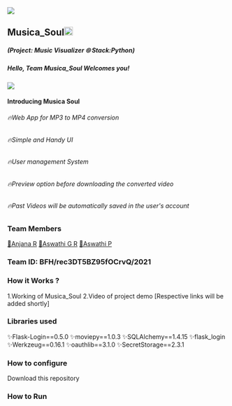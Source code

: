 <img src="https://trello-attachments.s3.amazonaws.com/542e9c6316504d5797afbfb9/542e9c6316504d5797afbfc1/39dee8d993841943b5723510ce663233/Frame_19.png">

## Musica_Soul<img src="https://notion-emojis.s3-us-west-2.amazonaws.com/v0/svg-twitter/1f3b5.svg" width=20px>
##### (Project: Music Visualizer ⦾  Stack:Python)
##### Hello, Team Musica_Soul Welcomes you! 
<div><img src="https://c.tenor.com/PWaOCHK8jKEAAAAj/music-notes-sound.gif"></div>

#### Introducing Musica Soul
###### 🔥Web App for MP3 to MP4 conversion
###### 🔥Simple and Handy UI
###### 🔥User management System
###### 🔥Preview option before downloading the converted video
###### 🔥Past Videos will be automatically saved in the user's account

### Team Members
<a href="https://github.com/AnjanaRajanM">📍Anjana R</a>
<a href="https://github.com/AswathiGR">📍Aswathi G R</a>
<a href="https://github.com/AswathipRaj">📍Aswathi P</a>

  
### Team ID: BFH/rec3DT5BZ95fOCrvQ/2021
### How it Works ?
1.Working of Musica_Soul
2.Video of project demo
[Respective links will be added shortly]

### Libraries used

✨Flask-Login==0.5.0 
✨moviepy==1.0.3
✨SQLAlchemy==1.4.15
✨flask_login
✨Werkzeug==0.16.1
✨oauthlib==3.1.0
✨SecretStorage==2.3.1


### How to configure
Download this repository
### How to Run

